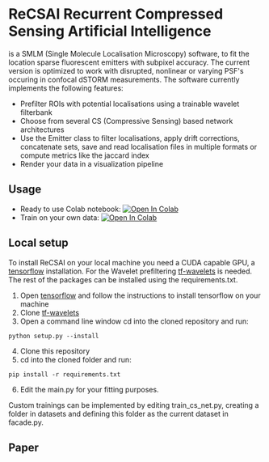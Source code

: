

# ReCSAI Recurrent Compressed Sensing Artificial Intelligence
is a SMLM (Single Molecule Localisation Microscopy) software, to fit the location sparse fluorescent emitters with subpixel accuracy. The current version is optimized to work with disrupted, nonlinear or varying PSF's occuring in confocal dSTORM measurements. The software currently implements the following features:
* Prefilter ROIs with potential localisations using a trainable wavelet filterbank
* Choose from several CS (Compressive Sensing) based network architectures
* Use the Emitter class to filter localisations, apply drift corrections, concatenate sets, save and read localisation files in multiple formats or compute metrics like the jaccard index
* Render your data in a visualization pipeline

## Usage
* Ready to use Colab notebook: [![Open In Colab](https://colab.research.google.com/assets/colab-badge.svg)](https://colab.research.google.com/drive/1GQI5KXUymahWzkJ_m4ZVx4LPRGPdVbQf#scrollTo=j6zaRBylyEpW)
* Train on your own data: [![Open In Colab](https://colab.research.google.com/assets/colab-badge.svg)](https://colab.research.google.com/drive/1Mo8UzX817JoE1EkLN0oLbdp--PvcW4Z3#scrollTo=fDwyeQv8z5n6)

## Local setup
To install ReCSAI on your local machine you need a CUDA capable GPU, a [tensorflow](https://www.tensorflow.org/install/gpu) installation.
For the Wavelet prefiltering [tf-wavelets](https://github.com/UiO-CS/tf-wavelets) is needed. The rest of the packages can be installed using the requirements.txt.
1. Open [tensorflow](https://www.tensorflow.org/install/gpu) and follow the instructions to install tensorflow on your machine
2. Clone [tf-wavelets](https://github.com/UiO-CS/tf-wavelets) 
3. Open a command line window cd into the cloned repository and run:
```
python setup.py --install
```
4. Clone this repository
5. cd into the cloned folder and run:
```
pip install -r requirements.txt
```
6. Edit the main.py for your fitting purposes.

Custom trainings can be implemented by editing train_cs_net.py, creating a folder in datasets and defining this folder as the current dataset in facade.py.
## Paper